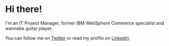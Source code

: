 # Hi there!

I'm an IT Project Manager, former IBM WebSphere Commerce specialist and wannabe guitar player.

You can follow me on [Twitter](https://twitter.com/alemelandri) or read my profile on [Linkedin](https://www.linkedin.com/in/alessandromelandri/).
